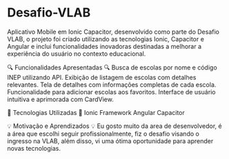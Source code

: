 # Desafio-VLAB
Aplicativo Mobile em Ionic Capacitor, desenvolvido como parte do Desafio VLAB, o projeto foi criado utilizando as tecnologias Ionic, Capacitor e Angular e 
inclui funcionalidades inovadoras destinadas a melhorar a experiência do usuário no contexto educacional.

🔍 Funcionalidades Apresentadas 🔍
Busca de escolas por nome e código INEP utilizando API.
Exibição de listagem de escolas com detalhes relevantes.
Tela de detalhes com informações completas de cada escola.
Funcionalidade para adicionar escolas aos favoritos.
Interface de usuário intuitiva e aprimorada com CardView.

🚀 Tecnologias Utilizadas 🚀
Ionic Framework
Angular
Capacitor

💡 Motivação e Aprendizados 💡
Eu gosto muito da area de desenvolvedor, é a área que escolhi seguir profissionalmente, fiz o desafio visando o ingresso na VLAB, além disso, vi uma ótima oportunidade para aprender novas tecnologias.
